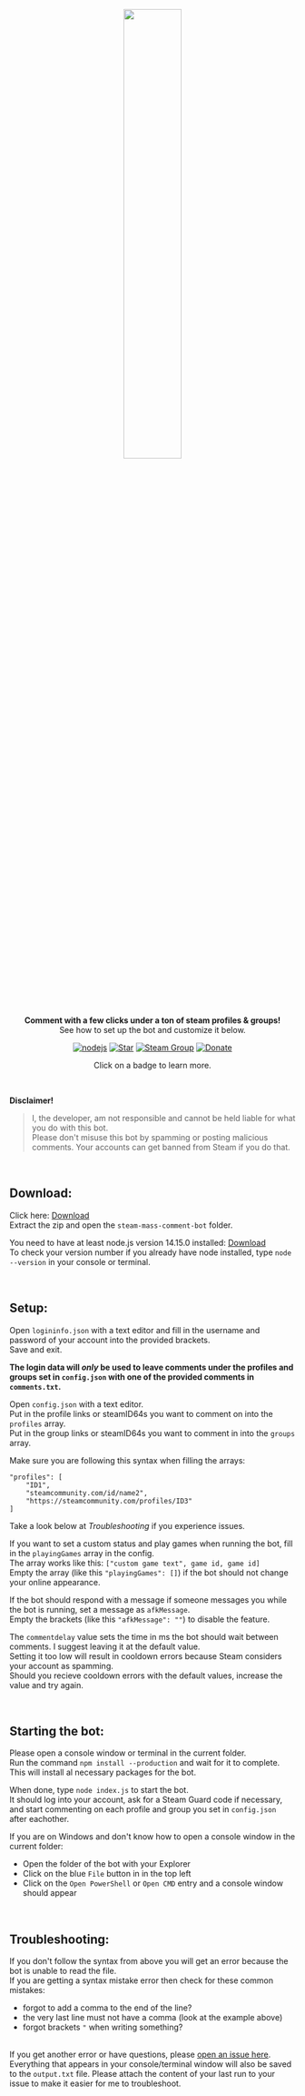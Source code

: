 <div align="center" markdown=1>
	<p align="center"><img width=45% src="https://3urobeat.com/comment-bot/steamLogo.png"></p>
	<strong>Comment with a few clicks under a ton of steam profiles & groups!</strong>
	<br>See how to set up the bot and customize it below.<br>
	<p></p>
</div>

<div align="center">

[![nodejs](https://img.shields.io/badge/node.js-v14-brightgreen)](https://nodejs.org/)
[![Star](https://img.shields.io/badge/-Give%20this%20repo%20a%20star!-yellow)](https://github.com/3urobeat/steam-mass-comment-bot)
[![Steam Group](https://img.shields.io/badge/Steam%20Group-Join!-blue)](https://steamcommunity.com/groups/3urobeatGroup)
[![Donate](https://img.shields.io/badge/donate-%241-orange)](https://github.com/sponsors/3urobeat)
<p align="center">Click on a badge to learn more.</p>

</div>

&nbsp;

**Disclaimer!**  
> I, the developer, am not responsible and cannot be held liable for what you do with this bot.  
> Please don't misuse this bot by spamming or posting malicious comments. Your accounts can get banned from Steam if you do that.  
  
&nbsp;

## **Download:**
Click here: [Download](https://github.com/3urobeat/steam-mass-comment-bot/archive/master.zip)  
Extract the zip and open the `steam-mass-comment-bot` folder.  
  
You need to have at least node.js version 14.15.0 installed: [Download](https://nodejs.org)  
To check your version number if you already have node installed, type `node --version` in your console or terminal.  

&nbsp;

## **Setup:**

Open `logininfo.json` with a text editor and fill in the username and password of your account into the provided brackets.  
Save and exit.

**The login data will _only_ be used to leave comments under the profiles and groups set in `config.json` with one of the provided comments in `comments.txt`.**

Open `config.json` with a text editor.  
Put in the profile links or steamID64s you want to comment on into the `profiles` array.  
Put in the group links or steamID64s you want to comment in into the `groups` array.  
  
Make sure you are following this syntax when filling the arrays:  
```
"profiles": [
	"ID1",
	"steamcommunity.com/id/name2",
	"https://steamcommunity.com/profiles/ID3"
]
```  

Take a look below at *Troubleshooting* if you experience issues.  

If you want to set a custom status and play games when running the bot, fill in the `playingGames` array in the config.  
The array works like this: `["custom game text", game id, game id]`  
Empty the array (like this `"playingGames": []`) if the bot should not change your online appearance.  
  
If the bot should respond with a message if someone messages you while the bot is running, set a message as `afkMessage`.  
Empty the brackets (like this `"afkMessage": ""`) to disable the feature.  

The `commentdelay` value sets the time in ms the bot should wait between comments. I suggest leaving it at the default value.  
Setting it too low will result in cooldown errors because Steam considers your account as spamming.  
Should you recieve cooldown errors with the default values, increase the value and try again.  

&nbsp;  

## **Starting the bot:**

Please open a console window or terminal in the current folder.  
Run the command `npm install --production` and wait for it to complete. This will install al necessary packages for the bot.  

When done, type `node index.js` to start the bot.  
It should log into your account, ask for a Steam Guard code if necessary, and start commenting on each profile and group you set in `config.json` after eachother.  
  
If you are on Windows and don't know how to open a console window in the current folder:  
- Open the folder of the bot with your Explorer  
- Click on the blue `File` button in in the top left  
- Click on the `Open PowerShell` or `Open CMD` entry and a console window should appear

&nbsp;

## **Troubleshooting:**

If you don't follow the syntax from above you will get an error because the bot is unable to read the file.  
If you are getting a syntax mistake error then check for these common mistakes:  
- forgot to add a comma to the end of the line?
- the very last line must not have a comma (look at the example above)
- forgot brackets `"` when writing something?  

&nbsp;  
If you get another error or have questions, please [open an issue here](https://github.com/3urobeat/steam-mass-comment-bot/issues/new).  
Everything that appears in your console/terminal window will also be saved to the `output.txt` file. Please attach the content of your last run to your issue to make it easier for me to troubleshoot.  

